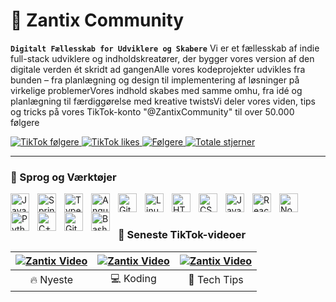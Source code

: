 
# 🌊 Zantix Community 

**`Digitalt Fællesskab for Udviklere og Skabere`**
Vi er et fællesskab af indie full-stack udviklere og indholdskreatører, der bygger vores version af den digitale verden ét skridt ad gangenAlle vores kodeprojekter udvikles fra bunden – fra planlægning og design til implementering af løsninger på virkelige problemerVores indhold skabes med samme omhu, fra idé og planlægning til færdiggørelse med kreative twistsVi deler vores viden, tips og tricks på vores TikTok-konto "@ZantixCommunity" til over 50.000 følgere

<p align="left">
   <a href="https://www.tiktok.com/@zantixcommunity">
      <img alt="TikTok følgere" title="Følg os på TikTok" src="https://custom-icon-badges.demolab.com/badge/TikTok-50k%20følgere-ff0050?style=for-the-badge&logo=tiktok&logoColor=white"/>
   </a> 
   <a href="https://www.tiktok.com/@zantixcommunity">
      <img alt="TikTok likes" title="TikTok likes" src="https://custom-icon-badges.demolab.com/badge/500k%20Likes-00f2ea?style=for-the-badge&logo=heart&logoColor=white"/>
   </a> 
   <a href="https://github.com/zantixcommunity?tab=followers">
      <img alt="Følgere" title="Følg os på GitHub" src="https://custom-icon-badges.demolab.com/github/followers/zantixcommunity?color=236ad3&labelColor=1155ba&style=for-the-badge&logo=person-add&label=Følg&logoColor=white"/>
   </a>
   <a href="https://github.com/zantixcommunity?tab=repositories&sort=stargazers">
      <img alt="Totale stjerner" title="Totale stjerner på GitHub" src="https://custom-icon-badges.demolab.com/github/stars/zantixcommunity?color=55960c&style=for-the-badge&labelColor=488207&logo=star"/>
   </a>
</p>

---

### 🧰 Sprog og Værktøjer

<img align="left" alt="Java" width="30px" style="padding-right:10px;" src="https://cdn.jsdelivr.net/gh/devicons/devicon/icons/java/java-original.svg"/>
<img align="left" alt="Spring" width="30px" style="padding-right:10px;" src="https://cdn.jsdelivr.net/gh/devicons/devicon/icons/spring/spring-original.svg" />
<img align="left" alt="TypeScript" width="30px" style="padding-right:10px;" src="https://cdn.jsdelivr.net/gh/devicons/devicon/icons/typescript/typescript-plain.svg" />
<img align="left" alt="Angular" width="30px" style="padding-right:10px;" src="https://cdn.jsdelivr.net/gh/devicons/devicon/icons/angularjs/angularjs-plain.svg" />
<img align="left" alt="Git" width="30px" style="padding-right:10px;" src="https://cdn.jsdelivr.net/gh/devicons/devicon/icons/git/git-original.svg" />
<img align="left" alt="Linux" width="30px" style="padding-right:10px;" src="https://cdn.jsdelivr.net/gh/devicons/devicon/icons/linux/linux-original.svg" />
<img align="left" alt="HTML" width="30px" style="padding-right:10px;" src="https://cdn.jsdelivr.net/gh/devicons/devicon/icons/html5/html5-plain.svg" />
<img align="left" alt="CSS" width="30px" style="padding-right:10px;" src="https://cdn.jsdelivr.net/gh/devicons/devicon/icons/css3/css3-plain.svg" />
<img align="left" alt="JavaScript" width="30px" style="padding-right:10px;" src="https://cdn.jsdelivr.net/gh/devicons/devicon/icons/javascript/javascript-plain.svg" />
<img align="left" alt="React" width="30px" style="padding-right:10px;" src="https://cdn.jsdelivr.net/gh/devicons/devicon/icons/react/react-original.svg" />
<img align="left" alt="NodeJS" width="30px" style="padding-right:10px;" src="https://cdn.jsdelivr.net/gh/devicons/devicon/icons/nodejs/nodejs-original.svg" />
<img align="left" alt="Python" width="30px" style="padding-right:10px;" src="https://cdn.jsdelivr.net/gh/devicons/devicon/icons/python/python-plain.svg" />
<img align="left" alt="C++" width="30px" style="padding-right:10px;" src="https://cdn.jsdelivr.net/gh/devicons/devicon/icons/cplusplus/cplusplus-line.svg" />
<img align="left" alt="GitHub" width="30px" style="padding-right:10px;" src="https://cdn.jsdelivr.net/gh/devicons/devicon/icons/github/github-original.svg" />
<img align="left" alt="Bash" width="30px" style="padding-right:10px;" src="https://cdn.jsdelivr.net/gh/devicons/devicon/icons/bash/bash-original.svg" />
<br />

#

### 📱 Seneste TikTok-videoer

<!-- BEGIN TIKTOK-CARDS -->
| [![Zantix Video](https://via.placeholder.com/250x400.png?text=Zantix+Community)](https://www.tiktok.com/@zantixcommunity/video/7467592507434585366) | [![Zantix Video](https://via.placeholder.com/250x400.png?text=Zantix+Community)](https://www.tiktok.com/@zantixcommunity/video/7467589276105018646) | [![Zantix Video](https://via.placeholder.com/250x400.png?text=Zantix+Community)](https://www.tiktok.com/@zantixcommunity/video/7467585431501049110) |
|:---:|:---:|:---:|
| 🔥 Nyeste | 💻 Koding | 🚀 Tech Tips |
